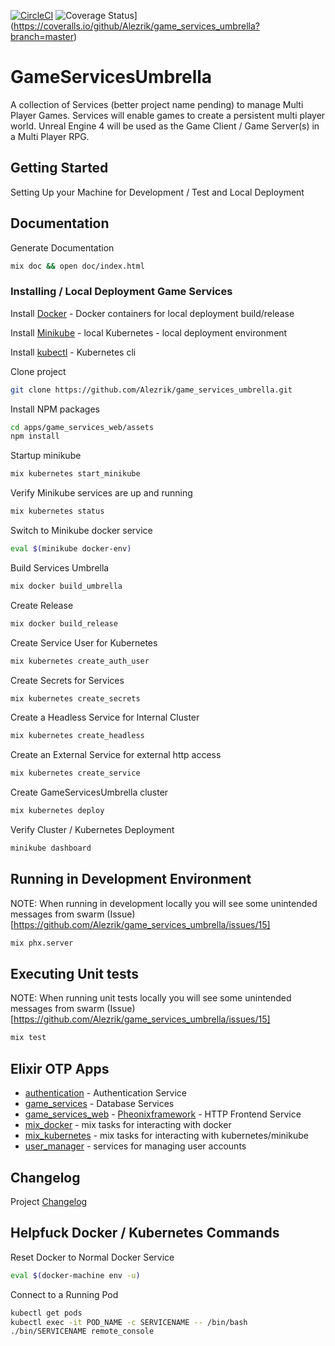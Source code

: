 [![CircleCI](https://circleci.com/gh/Alezrik/game_services_umbrella.svg?style=svg)](https://circleci.com/gh/Alezrik/game_services_umbrella)
![Coverage Status](https://coveralls.io/repos/github/Alezrik/game_services_umbrella/badge.svg?branch=master)](https://coveralls.io/github/Alezrik/game_services_umbrella?branch=master)

# GameServicesUmbrella

A collection of Services (better project name pending) to manage Multi Player Games.  Services will enable games to create a persistent multi player world.  Unreal Engine 4 will be used as the Game Client / Game Server(s) in a Multi Player RPG.

## Getting Started

Setting Up your Machine for Development / Test and Local Deployment

## Documentation

Generate Documentation

```bash
mix doc && open doc/index.html
```

### Installing / Local Deployment Game Services

Install [Docker](http://www.docker.io/) - Docker containers for local deployment build/release

Install [Minikube](https://github.com/kubernetes/minikube) - local Kubernetes - local deployment environment

Install [kubectl](https://kubernetes.io/docs/tasks/tools/install-kubectl/) - Kubernetes cli

Clone project

```bash
git clone https://github.com/Alezrik/game_services_umbrella.git
```

Install NPM packages

```bash
cd apps/game_services_web/assets
npm install
```

Startup minikube

```bash
mix kubernetes start_minikube
```

Verify Minikube services are up and running

```bash
mix kubernetes status
```

Switch to Minikube docker service

```bash
eval $(minikube docker-env)
```

Build Services Umbrella

```bash
mix docker build_umbrella
```

Create Release

```bash
mix docker build_release
```

Create Service User for Kubernetes

```bash
mix kubernetes create_auth_user
```

Create Secrets for Services

```bash
mix kubernetes create_secrets
```

Create a Headless Service for Internal Cluster

```bash
mix kubernetes create_headless
```

Create an External Service for external http access

```bash
mix kubernetes create_service
```

Create GameServicesUmbrella cluster

```bash
mix kubernetes deploy
```

Verify Cluster / Kubernetes Deployment

```bash
minikube dashboard
```


## Running in Development Environment

NOTE: When running in development locally you will see some unintended messages from swarm (Issue)[https://github.com/Alezrik/game_services_umbrella/issues/15]

```bash
mix phx.server
```

## Executing Unit tests

NOTE: When running unit tests locally you will see some unintended messages from swarm (Issue)[https://github.com/Alezrik/game_services_umbrella/issues/15]

```bash
mix test
```

## Elixir OTP Apps
* [authentication](apps/authentication/README.md) - Authentication Service
* [game_services](apps/game_services/README.md) - Database Services
* [game_services_web](apps/game_services_web/README.md) - [Pheonixframework](http://www.phoenixframework.org) - HTTP Frontend Service
* [mix_docker](apps/mix_docker/README.md) - mix tasks for interacting with docker
* [mix_kubernetes](apps/mix_kubernetes/README.md) - mix tasks for interacting with kubernetes/minikube
* [user_manager](apps/user_manager/README.md) - services for managing user accounts

## Changelog

Project [Changelog](CHANGELOG.md)

## Helpfuck Docker / Kubernetes Commands

Reset Docker to Normal Docker Service

```bash
eval $(docker-machine env -u)
```

Connect to a Running Pod

```bash
kubectl get pods
kubectl exec -it POD_NAME -c SERVICENAME -- /bin/bash
./bin/SERVICENAME remote_console
```